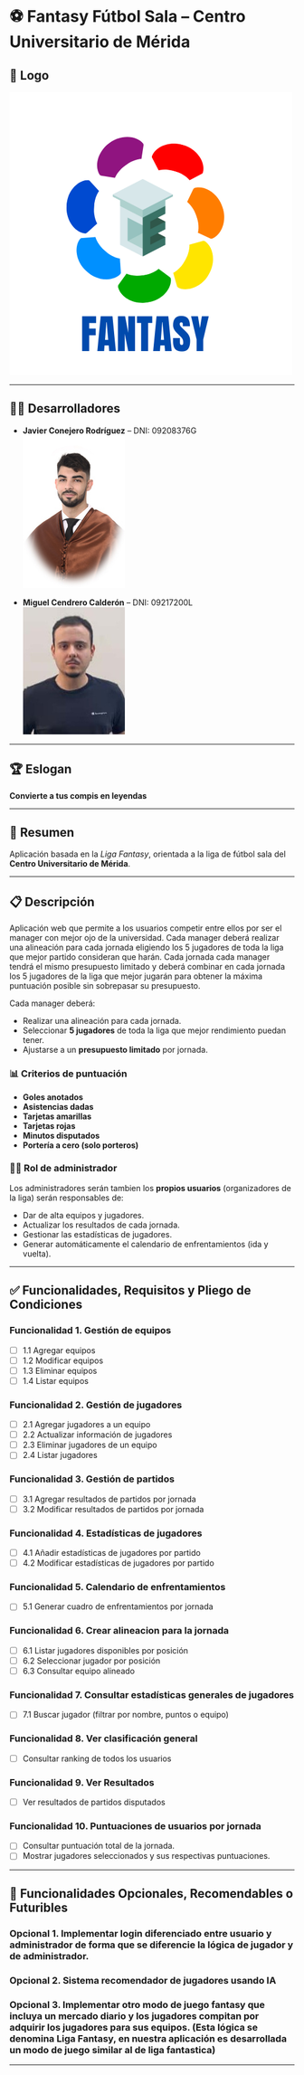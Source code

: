 # ⚽ Fantasy Fútbol Sala – Centro Universitario de Mérida  

## 📌 Logo
![Logo de la aplicación](imagenes/logo.png)  

---

## 👨‍💻 Desarrolladores
- **Javier Conejero Rodríguez** – DNI: 09208376G  
  ![Foto Javier Conejero](imagenes/JCR.jpg)  

- **Miguel Cendrero Calderón** – DNI: 09217200L  
  ![Foto Miguel Cendrero](imagenes/MCC.jpg)  

---

## 🏆 Eslogan
**Convierte a tus compis en leyendas**  

---

## 📖 Resumen
Aplicación basada en la *Liga Fantasy*, orientada a la liga de fútbol sala del **Centro Universitario de Mérida**.  

---

## 📋 Descripción
Aplicación web que permite a los usuarios competir entre ellos por ser el manager con mejor ojo de la universidad.
Cada manager deberá realizar una alineación para cada jornada eligiendo los 5 jugadores de toda la liga que mejor partido consideran que harán. 
Cada jornada cada manager tendrá el mismo presupuesto limitado y deberá combinar en cada jornada los 5 jugadores de la liga que mejor jugarán
para obtener la máxima puntuación posible sin sobrepasar su presupuesto. 

Cada manager deberá:  
- Realizar una alineación para cada jornada.  
- Seleccionar **5 jugadores** de toda la liga que mejor rendimiento puedan tener.  
- Ajustarse a un **presupuesto limitado** por jornada.  

### 📊 Criterios de puntuación
- **Goles anotados**  
- **Asistencias dadas**  
- **Tarjetas amarillas**  
- **Tarjetas rojas**  
- **Minutos disputados**  
- **Portería a cero (solo porteros)**  

### 👨‍💼 Rol de administrador
Los administradores serán tambien los **propios usuarios** (organizadores de la liga) serán responsables de:  
- Dar de alta equipos y jugadores.  
- Actualizar los resultados de cada jornada.  
- Gestionar las estadísticas de jugadores.  
- Generar automáticamente el calendario de enfrentamientos (ida y vuelta).  

---

## ✅ Funcionalidades, Requisitos y Pliego de Condiciones  

### Funcionalidad 1. Gestión de equipos  
- [ ] 1.1 Agregar equipos  
- [ ] 1.2 Modificar equipos  
- [ ] 1.3 Eliminar equipos  
- [ ] 1.4 Listar equipos  

### Funcionalidad 2. Gestión de jugadores  
- [ ] 2.1 Agregar jugadores a un equipo  
- [ ] 2.2 Actualizar información de jugadores  
- [ ] 2.3 Eliminar jugadores de un equipo  
- [ ] 2.4 Listar jugadores  

### Funcionalidad 3. Gestión de partidos  
- [ ] 3.1 Agregar resultados de partidos por jornada  
- [ ] 3.2 Modificar resultados de partidos por jornada  

### Funcionalidad 4. Estadísticas de jugadores  
- [ ] 4.1 Añadir estadísticas de jugadores por partido  
- [ ] 4.2 Modificar estadísticas de jugadores por partido  

### Funcionalidad 5. Calendario de enfrentamientos  
- [ ] 5.1 Generar cuadro de enfrentamientos por jornada  

### Funcionalidad 6. Crear alineacion para la jornada  
- [ ] 6.1 Listar jugadores disponibles por posición  
- [ ] 6.2 Seleccionar jugador por posición  
- [ ] 6.3 Consultar equipo alineado  

### Funcionalidad 7. Consultar estadísticas generales de jugadores 
- [ ] 7.1 Buscar jugador (filtrar por nombre, puntos o equipo)  

### Funcionalidad 8. Ver clasificación general  
- [ ] Consultar ranking de todos los usuarios  

### Funcionalidad 9. Ver Resultados  
- [ ] Ver resultados de partidos disputados  

### Funcionalidad 10. Puntuaciones de usuarios por jornada
- [ ] Consultar puntuación total de la jornada.
- [ ] Mostrar jugadores seleccionados y sus respectivas puntuaciones.

---

## 🌟 Funcionalidades Opcionales, Recomendables o Futuribles  

### **Opcional 1.** Implementar login diferenciado entre **usuario** y **administrador** de forma que se diferencie la lógica de jugador y de administrador.

### **Opcional 2.** Sistema recomendador de jugadores usando **IA**  

### **Opcional 3.**  Implementar otro modo de juego fantasy que incluya un mercado diario y los jugadores compitan por adquirir los jugadores para sus equipos. (Esta lógica se denomina Liga Fantasy, en nuestra aplicación es desarrollada un modo de juego similar al de liga fantastica)


---
